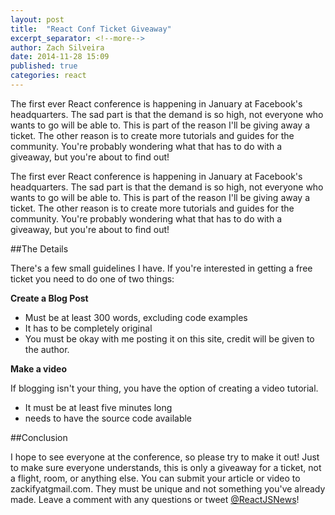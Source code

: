 ```yaml
---
layout: post
title:  "React Conf Ticket Giveaway"
excerpt_separator: <!--more-->
author: Zach Silveira
date: 2014-11-28 15:09
published: true
categories: react
---
```

The first ever React conference is happening in January at Facebook's headquarters. The sad part is that the demand is so high, not everyone who wants to go will be able to. This is part of the reason I'll be giving away a ticket. The other reason is to create more tutorials and guides for the community. You're probably wondering what that has to do with a giveaway, but you're about to find out!

<!--more-->

The first ever React conference is happening in January at Facebook's headquarters. The sad part is that the demand is so high, not everyone who wants to go will be able to. This is part of the reason I'll be giving away a ticket. The other reason is to create more tutorials and guides for the community. You're probably wondering what that has to do with a giveaway, but you're about to find out!

##The Details

There's a few small guidelines I have. If you're interested in getting a free ticket you need to do one of two things:

**Create a Blog Post**

-   Must be at least 300 words, excluding code examples
-   It has to be completely original
-   You must be okay with me posting it on this site, credit will be given to the author.

**Make a video**

If blogging isn't your thing, you have the option of creating a video tutorial.

-   It must be at least five minutes long
-   needs to have the source code available

##Conclusion

I hope to see everyone at the conference, so please try to make it out! Just to make sure everyone understands, this is only a giveaway for a ticket, not a flight, room, or anything else. You can submit your article or video to zackifyatgmail.com. They must be unique and not something you've already made. Leave a comment with any questions or tweet [@ReactJSNews](http://twitter.com/ReactJSNews)! 
